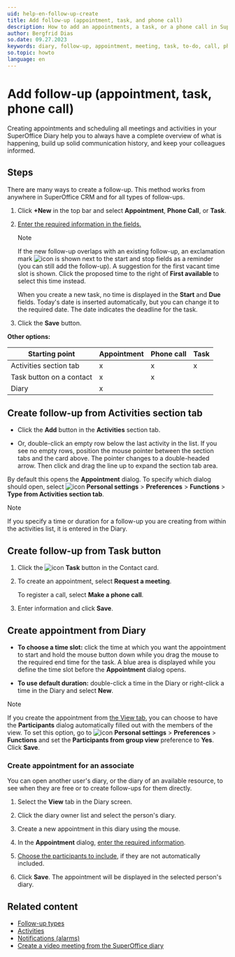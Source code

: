 ```yaml
---
uid: help-en-follow-up-create
title: Add follow-up (appointment, task, and phone call)
description: How to add an appointments, a task, or a phone call in SuperOffice CRM.
author: Bergfrid Dias
so.date: 09.27.2023
keywords: diary, follow-up, appointment, meeting, task, to-do, call, phone
so.topic: howto
language: en
---
```


# Add follow-up (appointment, task, phone call)

Creating appointments and scheduling all meetings and activities in your SuperOffice Diary help you to always have a complete overview of what is happening, build up solid communication history, and keep your colleagues informed.

## Steps

There are many ways to create a follow-up. This method works from anywhere in SuperOffice CRM and for all types of follow-ups.

1. Click **+New** in the top bar and select **Appointment**, **Phone Call**, or **Task**.

2. [Enter the required information in the fields.][6]

    > [!NOTE]
    > If the new follow-up overlaps with an existing follow-up, an exclamation mark ![icon][img2] is shown next to the start and stop fields as a reminder (you can still add the follow-up). A suggestion for the first vacant time slot is shown. Click the proposed time to the right of **First available** to select this time instead.
    >
    > When you create a new task, no time is displayed in the **Start** and **Due** fields. Today's date is inserted automatically, but you can change it to the required date. The date indicates the deadline for the task.

3. Click the **Save** button.

**Other options:**

| Starting point | Appointment | Phone call | Task |
|---|---|---|---|
| Activities section tab | x | x | x |
| Task button on a contact | x | x | |
| Diary | x | | |

## Create follow-up from Activities section tab

* Click the **Add** button in the **Activities** section tab.

* Or, double-click an empty row below the last activity in the list. If you see no empty rows, position the mouse pointer between the section tabs and the card above. The pointer changes to a double-headed arrow. Then click and drag the line up to expand the section tab area.

By default this opens the **Appointment** dialog. To specify which dialog should open, select ![icon][img1] **Personal settings** > **Preferences** > **Functions** > **Type from Activities section tab**.

> [!NOTE]
> If you specify a time or duration for a follow-up you are creating from within the activities list, it is entered in the Diary.

## Create follow-up from Task button

1. Click the ![icon][img3] **Task** button in the Contact card.

1. To create an appointment, select **Request a meeting**.

    To register a call, select **Make a phone call**.

1. Enter information and click **Save**.

## Create appointment from Diary

* **To choose a time slot:** click the time at which you want the appointment to start and hold the mouse button down while you drag the mouse to the required end time for the task. A blue area is displayed while you define the time slot before the **Appointment** dialog opens.

* **To use default duration:** double-click a time in the Diary or right-click a time in the Diary and select **New**.

> [!NOTE]
> If you create the appointment from [the View tab][7], you can choose to have the **Participants** dialog automatically filled out with the members of the view. To set this option, go to ![icon][img1] **Personal settings** > **Preferences** > **Functions** and set the **Participants from group view** preference to **Yes**. Click **Save**.

### <a id="associate" />Create appointment for an associate

You can open another user's diary, or the diary of an available resource, to see when they are free or to create follow-ups for them directly.

1. Select the **View** tab in the Diary screen.

2. Click the diary owner list and select the person's diary.

3. Create a new appointment in this diary using the mouse.

4. In the **Appointment** dialog, [enter the required information][6].

5. [Choose the participants to include][5], if they are not automatically included.

6. Click **Save**. The appointment will be displayed in the selected person's diary.

## Related content

* [Follow-up types][1]
* [Activities][8]
* [Notifications (alarms)][3]
* [Create a video meeting from the SuperOffice diary][2]

<!-- Referenced links -->
[1]: follow-ups.md
[2]: video-meetings.md
[3]: set-alarm.md
[5]: invitation/add-participant.md
[6]: screen/dialog-for-followups.md
[7]: screen/view.md
[8]: ../../learn/basics/activity.md

<!-- Referenced images -->
[img2]: ../../../../common/icons/warning-red.png
[img1]: ../../../media/icons/personal-settings-small.png
[img3]: ../../../media/icons/btn-menu.png
